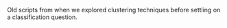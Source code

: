 Old scripts from when we explored clustering techniques before settling on a classification question.
